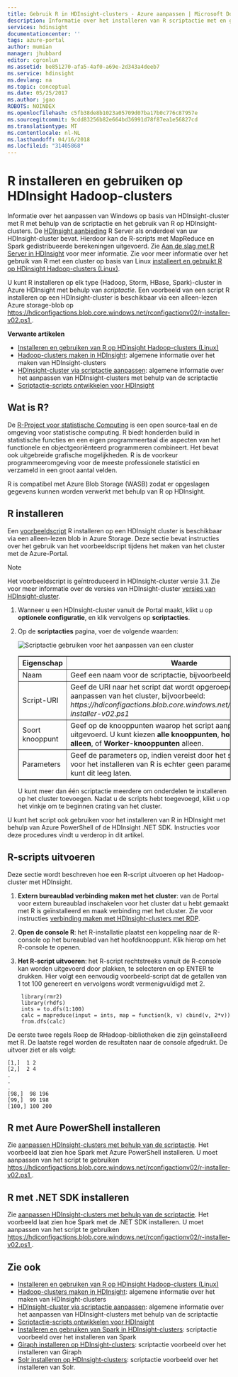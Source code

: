 ```yaml
---
title: Gebruik R in HDInsight-clusters - Azure aanpassen | Microsoft Docs
description: Informatie over het installeren van R scriptactie met en gebruik R op HDInsight-clusters.
services: hdinsight
documentationcenter: ''
tags: azure-portal
author: mumian
manager: jhubbard
editor: cgronlun
ms.assetid: be851270-afa5-4af0-a69e-2d343a4deeb7
ms.service: hdinsight
ms.devlang: na
ms.topic: conceptual
ms.date: 05/25/2017
ms.author: jgao
ROBOTS: NOINDEX
ms.openlocfilehash: c5fb38de8b1023a05709d07ba17b0c776c87957e
ms.sourcegitcommit: 9cdd83256b82e664bd36991d78f87ea1e56827cd
ms.translationtype: MT
ms.contentlocale: nl-NL
ms.lasthandoff: 04/16/2018
ms.locfileid: "31405868"
---
```

# <a name="install-and-use-r-on-hdinsight-hadoop-clusters"></a>R installeren en gebruiken op HDInsight Hadoop-clusters

Informatie over het aanpassen van Windows op basis van HDInsight-cluster met R met behulp van de scriptactie en het gebruik van R op HDInsight-clusters. De [HDInsight aanbieding](https://azure.microsoft.com/pricing/details/hdinsight/) R Server als onderdeel van uw HDInsight-cluster bevat. Hierdoor kan de R-scripts met MapReduce en Spark gedistribueerde berekeningen uitgevoerd. Zie [Aan de slag met R Server in HDInsight](r-server/r-server-get-started.md) voor meer informatie. Zie voor meer informatie over het gebruik van R met een cluster op basis van Linux [installeert en gebruikt R op HDinsight Hadoop-clusters (Linux)](hdinsight-hadoop-r-scripts-linux.md).

U kunt R installeren op elk type (Hadoop, Storm, HBase, Spark)-cluster in Azure HDInsight met behulp van *scriptactie*. Een voorbeeld van een script R installeren op een HDInsight-cluster is beschikbaar via een alleen-lezen Azure storage-blob op [ https://hdiconfigactions.blob.core.windows.net/rconfigactionv02/r-installer-v02.ps1 ](https://hdiconfigactions.blob.core.windows.net/rconfigactionv02/r-installer-v02.ps1).

**Verwante artikelen**

* [Installeren en gebruiken van R op HDinsight Hadoop-clusters (Linux)](hdinsight-hadoop-r-scripts-linux.md)
* [Hadoop-clusters maken in HDInsight](hdinsight-hadoop-provision-linux-clusters.md): algemene informatie over het maken van HDInsight-clusters
* [HDInsight-cluster via scriptactie aanpassen][hdinsight-cluster-customize]: algemene informatie over het aanpassen van HDInsight-clusters met behulp van de scriptactie
* [Scriptactie-scripts ontwikkelen voor HDInsight](hdinsight-hadoop-script-actions.md)

## <a name="what-is-r"></a>Wat is R?
De <a href="http://www.r-project.org/" target="_blank">R-Project voor statistische Computing</a> is een open source-taal en de omgeving voor statistische computing. R biedt honderden build in statistische functies en een eigen programmeertaal die aspecten van het functionele en objectgeoriënteerd programmeren combineert. Het bevat ook uitgebreide grafische mogelijkheden. R is de voorkeur programmeeromgeving voor de meeste professionele statistici en verzameld in een groot aantal velden.

R is compatibel met Azure Blob Storage (WASB) zodat er opgeslagen gegevens kunnen worden verwerkt met behulp van R op HDInsight.  

## <a name="install-r"></a>R installeren
Een [voorbeeldscript](https://hdiconfigactions.blob.core.windows.net/rconfigactionv02/r-installer-v02.ps1) R installeren op een HDInsight cluster is beschikbaar via een alleen-lezen blob in Azure Storage. Deze sectie bevat instructies over het gebruik van het voorbeeldscript tijdens het maken van het cluster met de Azure-Portal.

> [!NOTE]
> Het voorbeeldscript is geïntroduceerd in HDInsight-cluster versie 3.1. Zie voor meer informatie over de versies van HDInsight-cluster [versies van HDInsight-cluster](hdinsight-component-versioning.md).
>
>

1. Wanneer u een HDInsight-cluster vanuit de Portal maakt, klikt u op **optionele configuratie**, en klik vervolgens op **scriptacties**.
2. Op de **scriptacties** pagina, voer de volgende waarden:

    ![Scriptactie gebruiken voor het aanpassen van een cluster](./media/hdinsight-hadoop-r-scripts/hdi-r-script-action.png "scriptactie gebruiken voor het aanpassen van een cluster")

    <table border='1'>
        <tr><th>Eigenschap</th><th>Waarde</th></tr>
        <tr><td>Naam</td>
            <td>Geef een naam voor de scriptactie, bijvoorbeeld <b>R installeren</b>.</td></tr>
        <tr><td>Script-URI</td>
            <td>Geef de URI naar het script dat wordt opgeroepen voor het aanpassen van het cluster, bijvoorbeeld: <i>https://hdiconfigactions.blob.core.windows.net/rconfigactionv02/r-installer-v02.ps1</i></td></tr>
        <tr><td>Soort knooppunt</td>
            <td>Geef op de knooppunten waarop het script aanpassing wordt uitgevoerd. U kunt kiezen <b>alle knooppunten</b>, <b>hoofdknooppunten alleen</b>, of <b>Worker-knooppunten</b> alleen.
        <tr><td>Parameters</td>
            <td>Geef de parameters op, indien vereist door het script. Het script voor het installeren van R is echter geen parameters, vereist zodat u kunt dit leeg laten.</td></tr>
    </table>

    U kunt meer dan één scriptactie meerdere om onderdelen te installeren op het cluster toevoegen. Nadat u de scripts hebt toegevoegd, klikt u op het vinkje om te beginnen crating van het cluster.

U kunt het script ook gebruiken voor het installeren van R in HDInsight met behulp van Azure PowerShell of de HDInsight .NET SDK. Instructies voor deze procedures vindt u verderop in dit artikel.

## <a name="run-r-scripts"></a>R-scripts uitvoeren
Deze sectie wordt beschreven hoe een R-script uitvoeren op het Hadoop-cluster met HDInsight.

1. **Extern bureaublad verbinding maken met het cluster**: van de Portal voor extern bureaublad inschakelen voor het cluster dat u hebt gemaakt met R is geïnstalleerd en maak verbinding met het cluster. Zie voor instructies [verbinding maken met HDInsight-clusters met RDP](hdinsight-administer-use-management-portal.md#connect-to-clusters-using-rdp).
2. **Open de console R**: het R-installatie plaatst een koppeling naar de R-console op het bureaublad van het hoofdknooppunt. Klik hierop om het R-console te openen.
3. **Het R-script uitvoeren**: het R-script rechtstreeks vanuit de R-console kan worden uitgevoerd door plakken, te selecteren en op ENTER te drukken. Hier volgt een eenvoudig voorbeeld-script dat de getallen van 1 tot 100 genereert en vervolgens wordt vermenigvuldigd met 2.

        library(rmr2)
        library(rhdfs)
        ints = to.dfs(1:100)
        calc = mapreduce(input = ints, map = function(k, v) cbind(v, 2*v))
        from.dfs(calc)

De eerste twee regels Roep de RHadoop-bibliotheken die zijn geïnstalleerd met R. De laatste regel worden de resultaten naar de console afgedrukt. De uitvoer ziet er als volgt:

    [1,]  1 2
    [2,]  2 4
    .
    .
    .
    [98,]  98 196
    [99,]  99 198
    [100,] 100 200


## <a name="install-r-using-aure-powershell"></a>R met Aure PowerShell installeren
Zie [aanpassen HDInsight-clusters met behulp van de scriptactie](hdinsight-hadoop-customize-cluster.md#call-scripts-using-azure-powershell).  Het voorbeeld laat zien hoe Spark met Azure PowerShell installeren. U moet aanpassen van het script te gebruiken [ https://hdiconfigactions.blob.core.windows.net/rconfigactionv02/r-installer-v02.ps1 ](https://hdiconfigactions.blob.core.windows.net/rconfigactionv02/r-installer-v02.ps1).

## <a name="install-r-using-net-sdk"></a>R met .NET SDK installeren
Zie [aanpassen HDInsight-clusters met behulp van de scriptactie](hdinsight-hadoop-customize-cluster.md#call-scripts-using-azure-powershell). Het voorbeeld laat zien hoe Spark met de .NET SDK installeren. U moet aanpassen van het script te gebruiken [ https://hdiconfigactions.blob.core.windows.net/rconfigactionv02/r-installer-v02.ps1 ](https://hdiconfigactions.blob.core.windows.net/rconfigactionv02/r-installer-v02.ps11).

## <a name="see-also"></a>Zie ook
* [Installeren en gebruiken van R op HDinsight Hadoop-clusters (Linux)](hdinsight-hadoop-r-scripts-linux.md)
* [Hadoop-clusters maken in HDInsight](hdinsight-hadoop-provision-linux-clusters.md): algemene informatie over het maken van HDInsight-clusters
* [HDInsight-cluster via scriptactie aanpassen][hdinsight-cluster-customize]: algemene informatie over het aanpassen van HDInsight-clusters met behulp van de scriptactie
* [Scriptactie-scripts ontwikkelen voor HDInsight](hdinsight-hadoop-script-actions.md)
* [Installeren en gebruiken van Spark in HDInsight-clusters][hdinsight-install-spark]: scriptactie voorbeeld over het installeren van Spark
* [Giraph installeren op HDInsight-clusters](hdinsight-hadoop-giraph-install.md): scriptactie voorbeeld over het installeren van Giraph
* [Solr installeren op HDInsight-clusters](hdinsight-hadoop-solr-install-linux.md): scriptactie voorbeeld over het installeren van Solr.

[powershell-install-configure]: /powershell/azureps-cmdlets-docs
[hdinsight-provision]: ../hdinsight-provision-clusters/
[hdinsight-cluster-customize]: hdinsight-hadoop-customize-cluster-linux.md
[hdinsight-install-spark]:spark/apache-spark-jupyter-spark-sql.md

